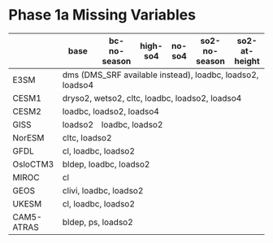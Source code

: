 # Phase 1a Missing Variables
<table>
<thead>
  <tr>
    <th></th>
    <th>base</th>
    <th>bc-no-season</th>
    <th>high-so4</th>
    <th>no-so4</th>
    <th>so2-no-season</th>
    <th>so2-at-height</th>
  </tr>
</thead>
<tbody>
  <tr>
    <td>E3SM</td>
    <td colspan="6">dms (DMS_SRF available instead), loadbc, loadso2, loadso4</td>
  </tr>
  <tr>
    <td>CESM1</td>
    <td colspan="6">dryso2, wetso2, cltc, loadbc, loadso2, loadso4</td>
  </tr>
  <tr>
    <td>CESM2</td>
    <td colspan="6">loadbc, loadso2, loadso4</td>
  </tr>
  <tr>
    <td>GISS</td>
    <td>loadso2</td>
    <td colspan="5">loadbc, loadso2</td>
  </tr>
  <tr>
    <td>NorESM</td>
    <td colspan="6">cltc, loadso2</td>
  </tr>
  <tr>
    <td>GFDL</td>
    <td colspan="6">cl, loadbc, loadso2</td>
  </tr>
  <tr>
    <td>OsloCTM3</td>
    <td colspan="6">bldep, loadbc, loadso2</td>
  </tr>
  <tr>
    <td>MIROC</td>
    <td colspan="6">cl</td>
  </tr>
  <tr>
    <td>GEOS</td>
    <td colspan="6">clivi, loadbc, loadso2</td>
  </tr>
  <tr>
    <td>UKESM</td>
    <td colspan="6">cl, loadbc, loadso2</td>
  </tr>
  <tr>
    <td>CAM5-ATRAS</td>
    <td colspan="6">bldep, ps, loadso2</td>
  </tr>
</tbody>
</table>
